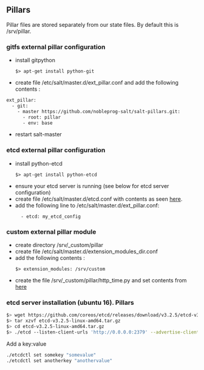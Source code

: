 ## Pillars
Pillar files are stored separately from our state files. By default this is /srv/pillar.

### gitfs external pillar configuration
- install gitpython      
  ```
  $> apt-get install python-git
  ```
- create file /etc/salt/master.d/ext_pillar.conf and add the following contents :     
```sh
ext_pillar:
  - git:
    - master https://github.com/nobleprog-salt/salt-pillars.git:
      - root: pillar
      - env: base
```
- restart salt-master

### etcd external pillar configuration
- install python-etcd       
  ```
  $> apt-get install python-etcd
  ```
- ensure your etcd server is running (see below for etcd server configuration)
- create file /etc/salt/master.d/etcd.conf with contents as seen [here](https://bitbucket.org/gmanohar/salt-test/src/master/config/master/master.d/etcd.conf).
- add the following line to /etc/salt/master.d/ext_pillar.conf:       
  ```
    - etcd: my_etcd_config
  ```


### custom external pillar module
- create directory /srv/\_custom/pillar
- create file /etc/salt/master.d/extension_modules_dir.conf
- add the following contents :
  ```
  $> extension_modules: /srv/custom
  ```
- create the file /srv/\_custom/pillar/http_time.py and set contents from [here](https://bitbucket.org/gmanohar/salt-test/src/master/_custom/pillar/http_time.py) 




### etcd server installation (ubuntu 16). Pillars
```sh
$> wget https://github.com/coreos/etcd/releases/download/v3.2.5/etcd-v3.2.5-linux-amd64.tar.gz
$> tar xzvf etcd-v3.2.5-linux-amd64.tar.gz
$> cd etcd-v3.2.5-linux-amd64.tar.gz
$> ./etcd --listen-client-urls 'http://0.0.0.0:2379' --advertise-client-urls 'http://localhost:2379'
```

Add a key:value
```sh
./etcdctl set somekey "somevalue"
./etcdctl set anotherkey "anothervalue"
```
